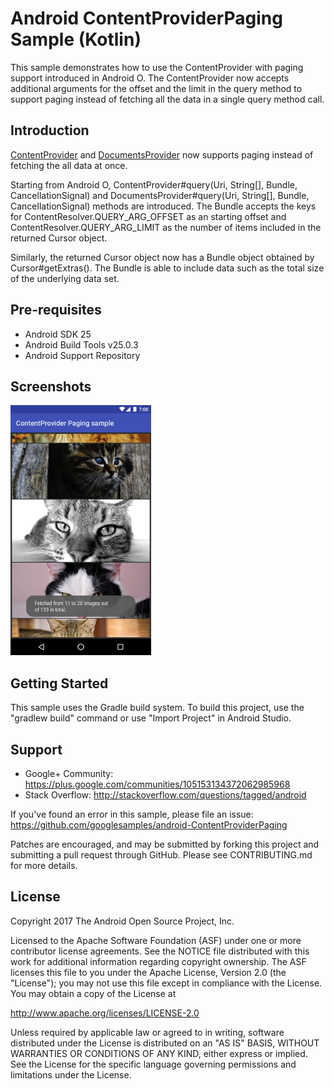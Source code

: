 Android ContentProviderPaging Sample (Kotlin)
===================================

This sample demonstrates how to use the ContentProvider with paging support introduced
in Android O. The ContentProvider now accepts additional arguments for the offset and
the limit in the query method to support paging instead of fetching all the data in
a single query method call.

Introduction
------------

[ContentProvider][1] and [DocumentsProvider][2] now supports paging instead of fetching the all
data at once.

Starting from Android O, ContentProvider#query(Uri, String[], Bundle, CancellationSignal) and
DocumentsProvider#query(Uri, String[], Bundle, CancellationSignal) methods are introduced.
The Bundle accepts the keys for ContentResolver.QUERY_ARG_OFFSET as an starting offset and
ContentResolver.QUERY_ARG_LIMIT as the number of items included in the returned Cursor object.

Similarly, the returned Cursor object now has a Bundle object obtained by Cursor#getExtras().
The Bundle is able to include data such as the  total size of the underlying data set.

[1]: https://developer.android.com/reference/android/content/ContentProvider.html
[2]: https://developer.android.com/reference/android/provider/DocumentsProvider.html

Pre-requisites
--------------

- Android SDK 25
- Android Build Tools v25.0.3
- Android Support Repository

Screenshots
-------------

<img src="screenshots/screenshot-1.png" height="400" alt="Screenshot"/> 

Getting Started
---------------

This sample uses the Gradle build system. To build this project, use the
"gradlew build" command or use "Import Project" in Android Studio.

Support
-------

- Google+ Community: https://plus.google.com/communities/105153134372062985968
- Stack Overflow: http://stackoverflow.com/questions/tagged/android

If you've found an error in this sample, please file an issue:
https://github.com/googlesamples/android-ContentProviderPaging

Patches are encouraged, and may be submitted by forking this project and
submitting a pull request through GitHub. Please see CONTRIBUTING.md for more details.

License
-------

Copyright 2017 The Android Open Source Project, Inc.

Licensed to the Apache Software Foundation (ASF) under one or more contributor
license agreements.  See the NOTICE file distributed with this work for
additional information regarding copyright ownership.  The ASF licenses this
file to you under the Apache License, Version 2.0 (the "License"); you may not
use this file except in compliance with the License.  You may obtain a copy of
the License at

http://www.apache.org/licenses/LICENSE-2.0

Unless required by applicable law or agreed to in writing, software
distributed under the License is distributed on an "AS IS" BASIS, WITHOUT
WARRANTIES OR CONDITIONS OF ANY KIND, either express or implied.  See the
License for the specific language governing permissions and limitations under
the License.
